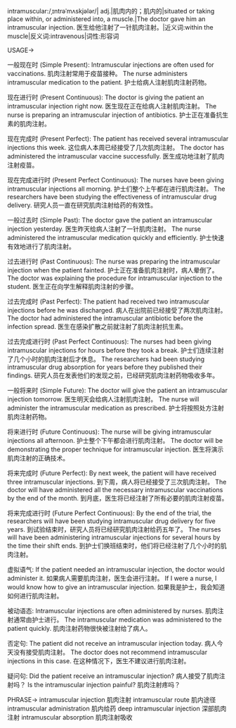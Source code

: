 intramuscular:/ˌɪntrəˈmʌskjələr/| adj.|肌肉内的；肌内的|situated or taking place within, or administered into, a muscle.|The doctor gave him an intramuscular injection. 医生给他注射了一针肌肉注射。|近义词:within the muscle|反义词:intravenous|词性:形容词

USAGE->

一般现在时 (Simple Present):
Intramuscular injections are often used for vaccinations. 肌肉注射常用于疫苗接种。
The nurse administers intramuscular medication to the patient. 护士给病人注射肌肉注射药物。

现在进行时 (Present Continuous):
The doctor is giving the patient an intramuscular injection right now. 医生现在正在给病人注射肌肉注射。
The nurse is preparing an intramuscular injection of antibiotics. 护士正在准备抗生素的肌肉注射。

现在完成时 (Present Perfect):
The patient has received several intramuscular injections this week.  这位病人本周已经接受了几次肌肉注射。
The doctor has administered the intramuscular vaccine successfully. 医生成功地注射了肌肉注射疫苗。

现在完成进行时 (Present Perfect Continuous):
The nurses have been giving intramuscular injections all morning.  护士们整个上午都在进行肌肉注射。
The researchers have been studying the effectiveness of intramuscular drug delivery. 研究人员一直在研究肌肉注射给药的有效性。

一般过去时 (Simple Past):
The doctor gave the patient an intramuscular injection yesterday. 医生昨天给病人注射了一针肌肉注射。
The nurse administered the intramuscular medication quickly and efficiently. 护士快速有效地进行了肌肉注射。

过去进行时 (Past Continuous):
The nurse was preparing the intramuscular injection when the patient fainted.  护士正在准备肌肉注射时，病人晕倒了。
The doctor was explaining the procedure for intramuscular injection to the student. 医生正在向学生解释肌肉注射的步骤。

过去完成时 (Past Perfect):
The patient had received two intramuscular injections before he was discharged. 病人在出院前已经接受了两次肌肉注射。
The doctor had administered the intramuscular antibiotic before the infection spread. 医生在感染扩散之前就注射了肌肉注射抗生素。


过去完成进行时 (Past Perfect Continuous):
The nurses had been giving intramuscular injections for hours before they took a break.  护士们连续注射了几个小时的肌肉注射后才休息。
The researchers had been studying intramuscular drug absorption for years before they published their findings.  研究人员在发表他们的发现之前，已经研究肌肉注射药物吸收多年。

一般将来时 (Simple Future):
The doctor will give the patient an intramuscular injection tomorrow. 医生明天会给病人注射肌肉注射。
The nurse will administer the intramuscular medication as prescribed. 护士将按照处方注射肌肉注射药物。

将来进行时 (Future Continuous):
The nurse will be giving intramuscular injections all afternoon. 护士整个下午都会进行肌肉注射。
The doctor will be demonstrating the proper technique for intramuscular injection. 医生将演示肌肉注射的正确技术。


将来完成时 (Future Perfect):
By next week, the patient will have received three intramuscular injections. 到下周，病人将已经接受了三次肌肉注射。
The doctor will have administered all the necessary intramuscular vaccinations by the end of the month.  到月底，医生将已经注射了所有必要的肌肉注射疫苗。


将来完成进行时 (Future Perfect Continuous):
By the end of the trial, the researchers will have been studying intramuscular drug delivery for five years. 到试验结束时，研究人员将已经研究肌肉注射给药五年了。
The nurses will have been administering intramuscular injections for several hours by the time their shift ends. 到护士们换班结束时，他们将已经注射了几个小时的肌肉注射。



虚拟语气:
If the patient needed an intramuscular injection, the doctor would administer it. 如果病人需要肌肉注射，医生会进行注射。
If I were a nurse, I would know how to give an intramuscular injection. 如果我是护士，我会知道如何进行肌肉注射。

被动语态:
Intramuscular injections are often administered by nurses. 肌肉注射通常由护士进行。
The intramuscular medication was administered to the patient quickly. 肌肉注射药物很快被注射给了病人。

否定句:
The patient did not receive an intramuscular injection today. 病人今天没有接受肌肉注射。
The doctor does not recommend intramuscular injections in this case. 在这种情况下，医生不建议进行肌肉注射。

疑问句:
Did the patient receive an intramuscular injection? 病人接受了肌肉注射吗？
Is the intramuscular injection painful? 肌肉注射疼吗？

PHRASE->
intramuscular injection 肌肉注射
intramuscular route 肌内途径
intramuscular administration 肌内给药
deep intramuscular injection 深部肌肉注射
intramuscular absorption 肌肉注射吸收
